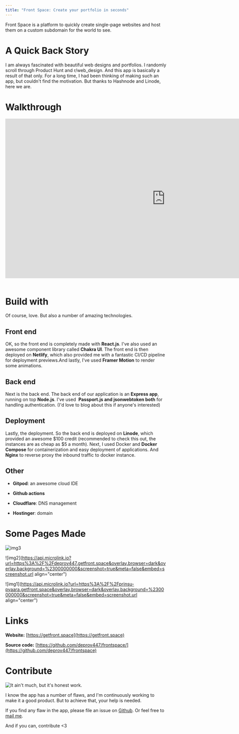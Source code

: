 ```yaml
---
title: "Front Space: Create your portfolio in seconds"
---
```


Front Space is a platform to quickly create single-page websites and host them on a custom subdomain for the world to see. 

# A Quick Back Story

I am always fascinated with beautiful web designs and portfolios. I randomly scroll through Product Hunt and r/web_design. And this app is basically a result of that only. For a long time, I had been thinking of making such an app, but couldn't find the motivation. But thanks to Hashnode and Linode, here we are.

# Walkthrough

<div style=" width:100px"><iframe src="https://frontspace.trainn.co/share/yzX4g9NRYP4oJDCPRFC5pQ/embed?autoplay=false" frameborder="0" webkitallowfullscreen mozallowfullscreen allowfullscreen allow="autoplay; fullscreen" style="width:1000px; height: 500px"></iframe></div>
<br/>

# Build with

Of course, love. But also a number of amazing technologies.

## Front end

OK, so the front end is completely made with **React.js**. I've also used an awesome component library called **Chakra UI**. The front end is then deployed on **Netlify**, which also provided me with a fantastic CI/CD pipeline for deployment previews.And lastly, I've used **Framer Motion** to render some animations.

## Back end

Next is the back end. The back end of our application is an **Express app**, running on top **Node.js**. I've used  **Passport.js and jsonwebtoken both** for handling authentication. (I'd love to blog about this if anyone's interested)

## Deployment

Lastly, the deployment. So the back end is deployed on **Linode**, which provided an awesome $100 credit (recommended to check this out, the instances are as cheap as $5 a month). Next, I used Docker and **Docker Compose** for containerization and easy deployment of applications. And **Nginx** to reverse proxy the inbound traffic to docker instance.

## Other

- **Gitpod**: an awesome cloud IDE

- **Github actions**

- **Cloudflare**: DNS management

- **Hostinger**: domain

# Some Pages Made

![img3](https://api.microlink.io?url=https%3A%2F%2Fhimniz.getfront.space&overlay.browser=dark&overlay.background=%2300000000&screenshot=true&meta=false&embed=screenshot.url)

![img2](https://api.microlink.io?url=https%3A%2F%2Fdeprov447.getfront.space&overlay.browser=dark&overlay.background=%2300000000&screenshot=true&meta=false&embed=screenshot.url align="center")

![img1](https://api.microlink.io?url=https%3A%2F%2Fprinsu-pyaara.getfront.space&overlay.browser=dark&overlay.background=%2300000000&screenshot=true&meta=false&embed=screenshot.url align="center")

# Links

**Website:** [https://getfront.space](https://getfront.space)

**Source code:** [https://github.com/deprov447/frontspace/](https://github.com/deprov447/frontspace)

# Contribute

![It ain't much, but it's honest work.](https://i.imgur.com/OwvD1q6.jpg)

I know the app has a number of flaws, and I'm continuously working to make it a good product. But to achieve that, your help is needed. 

If you find any flaw in the app, please file an issue on [Github](https://github.com/deprov447/frontspace/issues/new/choose). Or feel free to [mail me](mailto:deprov447+frontspace.protonmail.com). 

And if you can, contribute <3

